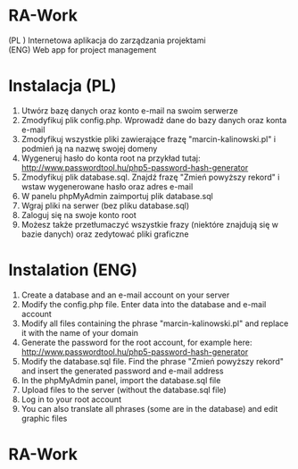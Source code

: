 # RA-Work
(PL ) Internetowa aplikacja do zarządzania projektami<br/>
(ENG) Web app for project management

# Instalacja (PL)
1. Utwórz bazę danych oraz konto e-mail na swoim serwerze
2. Zmodyfikuj plik config.php. Wprowadź dane do bazy danych oraz konta e-mail
3. Zmodyfikuj wszystkie pliki zawierające frazę "marcin-kalinowski.pl" i podmień ją na nazwę swojej domeny
4. Wygeneruj hasło do konta root na przykład tutaj: http://www.passwordtool.hu/php5-password-hash-generator
5. Zmodyfikuj plik database.sql. Znajdź frazę "Zmień powyższy rekord" i wstaw wygenerowane hasło oraz adres e-mail
6. W panelu phpMyAdmin zaimportuj plik database.sql
7. Wgraj pliki na serwer (bez pliku database.sql)
8. Zaloguj się na swoje konto root
9. Możesz także przetłumaczyć wszystkie frazy (niektóre znajdują się w bazie danych) oraz zedytować pliki graficzne

# Instalation (ENG)
1. Create a database and an e-mail account on your server
2. Modify the config.php file. Enter data into the database and e-mail account
3. Modify all files containing the phrase "marcin-kalinowski.pl" and replace it with the name of your domain
4. Generate the password for the root account, for example here: http://www.passwordtool.hu/php5-password-hash-generator
5. Modify the database.sql file. Find the phrase "Zmień powyższy rekord" and insert the generated password and e-mail address
6. In the phpMyAdmin panel, import the database.sql file
7. Upload files to the server (without the database.sql file)
8. Log in to your root account
9. You can also translate all phrases (some are in the database) and edit graphic files
# RA-Work
